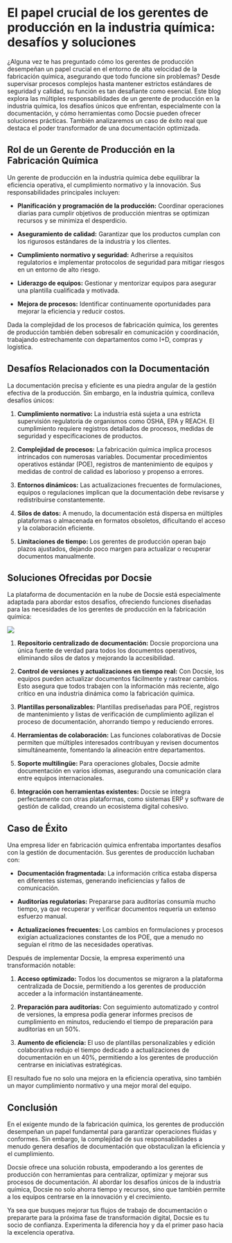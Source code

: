 # El papel crucial de los gerentes de producción en la industria química: desafíos y soluciones

¿Alguna vez te has preguntado cómo los gerentes de producción desempeñan un papel crucial en el entorno de alta velocidad de la fabricación química, asegurando que todo funcione sin problemas? Desde supervisar procesos complejos hasta mantener estrictos estándares de seguridad y calidad, su función es tan desafiante como esencial. Este blog explora las múltiples responsabilidades de un gerente de producción en la industria química, los desafíos únicos que enfrentan, especialmente con la documentación, y cómo herramientas como Docsie pueden ofrecer soluciones prácticas. También analizaremos un caso de éxito real que destaca el poder transformador de una documentación optimizada.

## Rol de un Gerente de Producción en la Fabricación Química

Un gerente de producción en la industria química debe equilibrar la eficiencia operativa, el cumplimiento normativo y la innovación. Sus responsabilidades principales incluyen:

* **Planificación y programación de la producción:** Coordinar operaciones diarias para cumplir objetivos de producción mientras se optimizan recursos y se minimiza el desperdicio.

* **Aseguramiento de calidad:** Garantizar que los productos cumplan con los rigurosos estándares de la industria y los clientes.

* **Cumplimiento normativo y seguridad:** Adherirse a requisitos regulatorios e implementar protocolos de seguridad para mitigar riesgos en un entorno de alto riesgo.

* **Liderazgo de equipos:** Gestionar y mentorizar equipos para asegurar una plantilla cualificada y motivada.

* **Mejora de procesos:** Identificar continuamente oportunidades para mejorar la eficiencia y reducir costos.

Dada la complejidad de los procesos de fabricación química, los gerentes de producción también deben sobresalir en comunicación y coordinación, trabajando estrechamente con departamentos como I+D, compras y logística.

## Desafíos Relacionados con la Documentación

La documentación precisa y eficiente es una piedra angular de la gestión efectiva de la producción. Sin embargo, en la industria química, conlleva desafíos únicos:

1. **Cumplimiento normativo:** La industria está sujeta a una estricta supervisión regulatoria de organismos como OSHA, EPA y REACH. El cumplimiento requiere registros detallados de procesos, medidas de seguridad y especificaciones de productos.

2. **Complejidad de procesos:** La fabricación química implica procesos intrincados con numerosas variables. Documentar procedimientos operativos estándar (POE), registros de mantenimiento de equipos y medidas de control de calidad es laborioso y propenso a errores.

3. **Entornos dinámicos:** Las actualizaciones frecuentes de formulaciones, equipos o regulaciones implican que la documentación debe revisarse y redistribuirse constantemente.

4. **Silos de datos:** A menudo, la documentación está dispersa en múltiples plataformas o almacenada en formatos obsoletos, dificultando el acceso y la colaboración eficiente.

5. **Limitaciones de tiempo:** Los gerentes de producción operan bajo plazos ajustados, dejando poco margen para actualizar o recuperar documentos manualmente.

## Soluciones Ofrecidas por Docsie

La plataforma de documentación en la nube de Docsie está especialmente adaptada para abordar estos desafíos, ofreciendo funciones diseñadas para las necesidades de los gerentes de producción en la fabricación química:

![](https://cdn.docsie.io/workspace_PxAvC1Uenuc7ad6H3/doc_wn84Jkoc6hIMTO2eE/file_XE9A0ZiXYWRebMpME/image_4d67d10a-bea3-f4ec-c7ae-35d74bce7fff.jpg)

1. **Repositorio centralizado de documentación:** Docsie proporciona una única fuente de verdad para todos los documentos operativos, eliminando silos de datos y mejorando la accesibilidad.

2. **Control de versiones y actualizaciones en tiempo real:** Con Docsie, los equipos pueden actualizar documentos fácilmente y rastrear cambios. Esto asegura que todos trabajen con la información más reciente, algo crítico en una industria dinámica como la fabricación química.

3. **Plantillas personalizables:** Plantillas prediseñadas para POE, registros de mantenimiento y listas de verificación de cumplimiento agilizan el proceso de documentación, ahorrando tiempo y reduciendo errores.

4. **Herramientas de colaboración:** Las funciones colaborativas de Docsie permiten que múltiples interesados contribuyan y revisen documentos simultáneamente, fomentando la alineación entre departamentos.

5. **Soporte multilingüe:** Para operaciones globales, Docsie admite documentación en varios idiomas, asegurando una comunicación clara entre equipos internacionales.

6. **Integración con herramientas existentes:** Docsie se integra perfectamente con otras plataformas, como sistemas ERP y software de gestión de calidad, creando un ecosistema digital cohesivo.

## Caso de Éxito

Una empresa líder en fabricación química enfrentaba importantes desafíos con la gestión de documentación. Sus gerentes de producción luchaban con:

* **Documentación fragmentada:** La información crítica estaba dispersa en diferentes sistemas, generando ineficiencias y fallos de comunicación.

* **Auditorías regulatorias:** Prepararse para auditorías consumía mucho tiempo, ya que recuperar y verificar documentos requería un extenso esfuerzo manual.

* **Actualizaciones frecuentes:** Los cambios en formulaciones y procesos exigían actualizaciones constantes de los POE, que a menudo no seguían el ritmo de las necesidades operativas.

Después de implementar Docsie, la empresa experimentó una transformación notable:

1. **Acceso optimizado:** Todos los documentos se migraron a la plataforma centralizada de Docsie, permitiendo a los gerentes de producción acceder a la información instantáneamente.

2. **Preparación para auditorías:** Con seguimiento automatizado y control de versiones, la empresa podía generar informes precisos de cumplimiento en minutos, reduciendo el tiempo de preparación para auditorías en un 50%.

3. **Aumento de eficiencia:** El uso de plantillas personalizables y edición colaborativa redujo el tiempo dedicado a actualizaciones de documentación en un 40%, permitiendo a los gerentes de producción centrarse en iniciativas estratégicas.

El resultado fue no solo una mejora en la eficiencia operativa, sino también un mayor cumplimiento normativo y una mejor moral del equipo.

## Conclusión

En el exigente mundo de la fabricación química, los gerentes de producción desempeñan un papel fundamental para garantizar operaciones fluidas y conformes. Sin embargo, la complejidad de sus responsabilidades a menudo genera desafíos de documentación que obstaculizan la eficiencia y el cumplimiento.

Docsie ofrece una solución robusta, empoderando a los gerentes de producción con herramientas para centralizar, optimizar y mejorar sus procesos de documentación. Al abordar los desafíos únicos de la industria química, Docsie no solo ahorra tiempo y recursos, sino que también permite a los equipos centrarse en la innovación y el crecimiento.

Ya sea que busques mejorar tus flujos de trabajo de documentación o prepararte para la próxima fase de transformación digital, Docsie es tu socio de confianza. Experimenta la diferencia hoy y da el primer paso hacia la excelencia operativa.